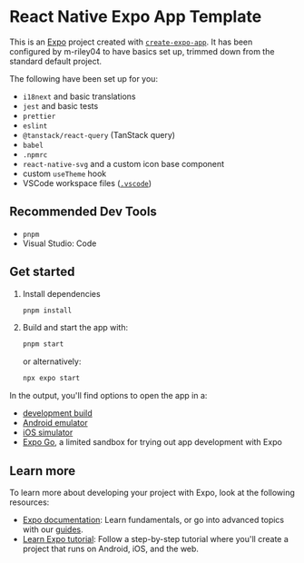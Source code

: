 # React Native Expo App Template

This is an [Expo](https://expo.dev) project created with [`create-expo-app`](https://www.npmjs.com/package/create-expo-app). It has been configured by m-riley04 to have basics set up, trimmed down from the standard default project.

The following have been set up for you:

- `i18next` and basic translations
- `jest` and basic tests
- `prettier`
- `eslint`
- `@tanstack/react-query` (TanStack query)
- `babel`
- `.npmrc`
- `react-native-svg` and a custom icon base component
- custom `useTheme` hook
- VSCode workspace files ([`.vscode`](.vscode))

## Recommended Dev Tools

- `pnpm`
- Visual Studio: Code

## Get started

1. Install dependencies

   ```bash
   pnpm install
   ```

2. Build and start the app with:

   ```bash
   pnpm start
   ```

   or alternatively:

   ```bash
   npx expo start
   ```

In the output, you'll find options to open the app in a:

- [development build](https://docs.expo.dev/develop/development-builds/introduction/)
- [Android emulator](https://docs.expo.dev/workflow/android-studio-emulator/)
- [iOS simulator](https://docs.expo.dev/workflow/ios-simulator/)
- [Expo Go](https://expo.dev/go), a limited sandbox for trying out app development with Expo

## Learn more

To learn more about developing your project with Expo, look at the following resources:

- [Expo documentation](https://docs.expo.dev/): Learn fundamentals, or go into advanced topics with our [guides](https://docs.expo.dev/guides).
- [Learn Expo tutorial](https://docs.expo.dev/tutorial/introduction/): Follow a step-by-step tutorial where you'll create a project that runs on Android, iOS, and the web.
